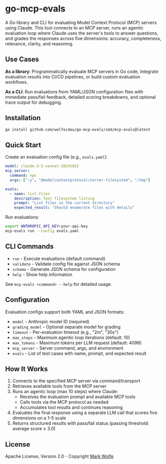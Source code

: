 # go-mcp-evals

A Go library and CLI for evaluating Model Context Protocol (MCP) servers using Claude. This tool connects to an MCP server, runs an agentic evaluation loop where Claude uses the server's tools to answer questions, and grades the responses across five dimensions: accuracy, completeness, relevance, clarity, and reasoning.

## Use Cases

**As a library**: Programmatically evaluate MCP servers in Go code, integrate evaluation results into CI/CD pipelines, or build custom evaluation workflows.

**As a CLI**: Run evaluations from YAML/JSON configuration files with immediate pass/fail feedback, detailed scoring breakdowns, and optional trace output for debugging.

## Installation

```bash
go install github.com/wolfeidau/go-mcp-evals/cmd/mcp-evals@latest
```

## Quick Start

Create an evaluation config file (e.g., `evals.yaml`):

```yaml
model: claude-3-5-sonnet-20241022
mcp_server:
  command: npx
  args: ["-y", "@modelcontextprotocol/server-filesystem", "/tmp"]

evals:
  - name: list-files
    description: Test filesystem listing
    prompt: "List files in the current directory"
    expected_result: "Should enumerate files with details"
```

Run evaluations:

```bash
export ANTHROPIC_API_KEY=your-api-key
mcp-evals run --config evals.yaml
```

## CLI Commands

- `run` - Execute evaluations (default command)
- `validate` - Validate config file against JSON schema
- `schema` - Generate JSON schema for configuration
- `help` - Show help information

See `mcp-evals <command> --help` for detailed usage.

## Configuration

Evaluation configs support both YAML and JSON formats:

- `model` - Anthropic model ID (required)
- `grading_model` - Optional separate model for grading
- `timeout` - Per-evaluation timeout (e.g., "2m", "30s")
- `max_steps` - Maximum agentic loop iterations (default: 10)
- `max_tokens` - Maximum tokens per LLM request (default: 4096)
- `mcp_server` - Server command, args, and environment
- `evals` - List of test cases with name, prompt, and expected result

## How It Works

1. Connects to the specified MCP server via command/transport
2. Retrieves available tools from the MCP server
3. Runs an agentic loop (max 10 steps) where Claude:
   - Receives the evaluation prompt and available MCP tools
   - Calls tools via the MCP protocol as needed
   - Accumulates tool results and continues reasoning
4. Evaluates the final response using a separate LLM call that scores five dimensions on a 1-5 scale
5. Returns structured results with pass/fail status (passing threshold: average score ≥ 3.0)

## License

Apache License, Version 2.0 - Copyright [Mark Wolfe](https://www.wolfe.id.au)